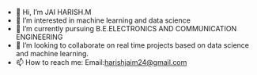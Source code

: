 - 👋 Hi, I’m JAI HARISH.M
- 👀 I’m interested in machine learning and data science
- 🌱 I’m currently pursuing B.E.ELECTRONICS AND COMMUNICATION ENGINEERING
- 💞️ I’m looking to collaborate on real time projects based on data science and machine learning.
- 📫 How to reach me:  Email:harishjaim24@gmail.com
